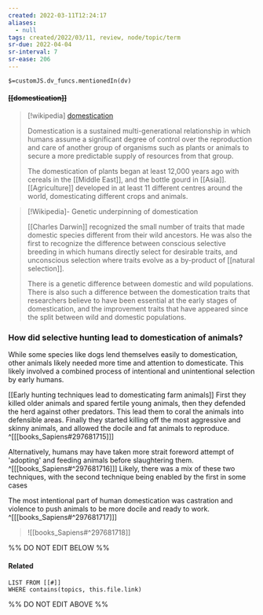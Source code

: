 ```yaml
---
created: 2022-03-11T12:24:17 
aliases:
  - null
tags: created/2022/03/11, review, node/topic/term
sr-due: 2022-04-04
sr-interval: 7
sr-ease: 206
---
```

`$=customJS.dv_funcs.mentionedIn(dv)`

#### <s class="topic-title">[[domestication]]</s>

> [!wikipedia] [domestication](https://en.wikipedia.org/wiki/Domestication)
> 
> Domestication is a sustained multi-generational relationship in which humans assume a significant degree of control over the reproduction and care of another group of organisms such as plants or animals to secure a more predictable supply of resources from that group. 
> 
> The domestication of plants began at least 12,000 years ago with cereals in the [[Middle East]], and the bottle gourd in [[Asia]]. [[Agriculture]] developed in at least 11 different centres around the world, domesticating different crops and animals.

> [!Wikipedia]- Genetic underpinning of domestication
> 
> [[Charles Darwin]] recognized the small number of traits that made domestic species different from their wild ancestors. He was also the first to recognize the difference between conscious selective breeding in which humans directly select for desirable traits, and unconscious selection where traits evolve as a by-product of [[natural selection]].
> 
> There is a genetic difference between domestic and wild populations. There is also such a difference between the domestication traits that researchers believe to have been essential at the early stages of domestication, and the improvement traits that have appeared since the split between wild and domestic populations. 
> 
>

### How did selective hunting lead to domestication of animals?

While some species like dogs lend themselves easily to domestication, other animals likely needed more time and attention to domesticate.
This likely involved a combined process of intentional and unintentional selection by early humans.

[[Early hunting techniques lead to domesticating farm animals]]
First they killed older animals and spared fertile young animals, then they defended the herd against other predators. This lead them to coral the animals into defensible areas. Finally they started killing off the most aggressive and skinny animals, and allowed the docile and fat animals to reproduce.  
^[[[books_Sapiens#297681715]]]

Alternatively, humans may have taken more strait foreword attempt of 'adopting' and feeding animals before slaughtering them.
^[[[books_Sapiens#^297681716]]]
Likely, there was a mix of these two techniques, with the second technique being enabled by the first in some cases

The most intentional part of human domestication was castration and violence to push animals to be more docile and ready to work.
^[[[books_Sapiens#^297681717]]]

> ![[books_Sapiens#^297681718]]

%% DO NOT EDIT BELOW %%

#### Related 

```dataview
LIST FROM [[#]]
WHERE contains(topics, this.file.link)
```
%% DO NOT EDIT ABOVE %%
